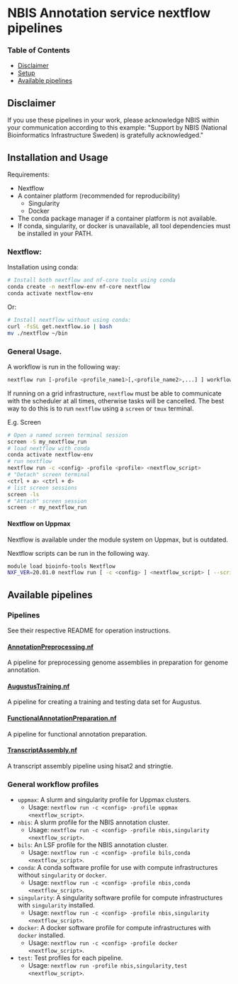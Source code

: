 # NBIS Annotation service nextflow pipelines

### Table of Contents

* [Disclaimer](#disclaimer)
* [Setup](#setup)
* [Available pipelines](#available-pipelines)

## Disclaimer

If you use these pipelines in your work, please acknowledge NBIS within your communication according to this example: "Support by NBIS (National Bioinformatics Infrastructure Sweden) is gratefully acknowledged."

## Installation and Usage

Requirements:

* Nextflow
* A container platform (recommended for reproducibility)
    * Singularity
	* Docker
* The conda package manager if a container platform is not available.
* If conda, singularity, or docker is unavailable, all tool dependencies
must be installed in your PATH.

### Nextflow:

Installation using conda:

```bash
# Install both nextflow and nf-core tools using conda
conda create -n nextflow-env nf-core nextflow
conda activate nextflow-env
```

Or:

```bash
# Install nextflow without using conda:
curl -fsSL get.nextflow.io | bash
mv ./nextflow ~/bin
```

### General Usage.

A workflow is run in the following way:
```bash
nextflow run [-profile <profile_name1>[,<profile_name2>,...] ] workflow.nf [--workflow_parameters]
```

If running on a grid infrastructure, `nextflow` must be able to communicate
with the scheduler at all times, otherwise tasks will be cancelled.
The best way to do this is to run `nextflow` using a `screen` or `tmux`
terminal.

E.g. Screen
```bash
# Open a named screen terminal session
screen -S my_nextflow_run
# load nextflow with conda
conda activate nextflow-env
# run nextflow
nextflow run -c <config> -profile <profile> <nextflow_script>
# "Detach" screen terminal
<ctrl + a> <ctrl + d>
# list screen sessions
screen -ls
# "Attach" screen session
screen -r my_nextflow_run
```

#### Nextflow on Uppmax

Nextflow is available under the module system on Uppmax, but is outdated.

Nextflow scripts can be run in the following way.

```bash
module load bioinfo-tools Nextflow
NXF_VER=20.01.0 nextflow run [ -c <config> ] <nextflow_script> [ --script_parameters ]
```

## Available pipelines

### Pipelines

See their respective README for operation instructions.

#### [AnnotationPreprocessing.nf](AnnotationPreprocessing)

A pipeline for preprocessing genome assemblies in preparation for genome annotation.

#### [AugustusTraining.nf](./AugustusTraining)

A pipeline for creating a training and testing data set for Augustus.

#### [FunctionalAnnotationPreparation.nf](./FunctionalAnnotationPreparation)

A pipeline for functional annotation preparation.

#### [TranscriptAssembly.nf](./TranscriptAssembly)

A transcript assembly pipeline using hisat2 and stringtie.

### General workflow profiles

* `uppmax`: A slurm and singularity profile for Uppmax clusters.
	- Usage: `nextflow run -c <config> -profile uppmax <nextflow_script>`.
* `nbis`: A slurm profile for the NBIS annotation cluster.
	- Usage: `nextflow run -c <config> -profile nbis,singularity <nextflow_script>`.
* `bils`: An LSF profile for the NBIS annotation cluster.
	- Usage: `nextflow run -c <config> -profile bils,conda <nextflow_script>`.
* `conda`: A conda software profile for use with compute infrastructures without `singularity` or `docker`.
	- Usage: `nextflow run -c <config> -profile nbis,conda <nextflow_script>`.
* `singularity`: A singularity software profile for compute infrastructures with `singularity` installed.
	- Usage: `nextflow run -c <config> -profile nbis,singularity <nextflow_script>`.
* `docker`: A docker software profile for compute infrastructures with `docker` installed.
	- Usage: `nextflow run -c <config> -profile docker <nextflow_script>`.
* `test`: Test profiles for each pipeline.
	- Usage: `nextflow run -profile nbis,singularity,test <nextflow_script>`.

